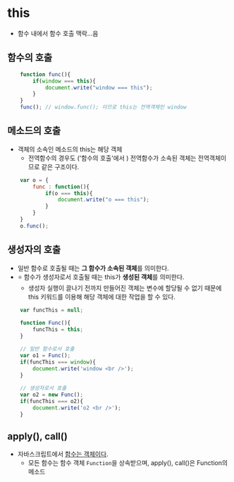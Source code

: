 # this
- 함수 내에서 함수 호출 맥락...음

## 함수의 호출
```javascript
    function func(){
        if(window === this){
            document.write("window === this");
        }
    }
    func(); // window.func(); 이므로 this는 전역객체인 window
```

## 메소드의 호출
- 객체의 소속인 메소드의 this는 해당 객체
  - 전역함수의 경우도 ('함수의 호출'에서 ) 전역함수가 소속된 객체는 전역객체이므로 같은 구조이다.

```javascript
    var o = {
        func : function(){
            if(o === this){
                document.write("o === this");
            }
        }
    }
    o.func();  
```

## 생성자의 호출
- 일반 함수로 호출될 때는 **그 함수가 소속된 객체**를 의미한다.
- ⭐ 함수가 생성자로서 호출될 때는 this가 **생성된 객체**를 의미한다.
  - 생성자 실행이 끌나기 전까지 만들어진 객체는 변수에 할당될 수 없기 때문에 this 키워드를 이용해 해당 객체에 대한 작업을 할 수 있다.


```javascript
    var funcThis = null; 
    
    function Func(){
        funcThis = this;
    }

    // 일반 함수로서 호출
    var o1 = Func();
    if(funcThis === window){
        document.write('window <br />');
    }
    
    // 생성자로서 호출
    var o2 = new Func();
    if(funcThis === o2){
        document.write('o2 <br />');
    }
```

## apply(), call()
- 자바스크립트에서 [함수는 객체이다]('./../210430_function-as-object.md').
  - 모든 함수는 함수 객체 `Function`을 상속받으며, apply(), call()은 Function의 메소드

